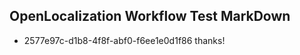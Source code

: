 ## OpenLocalization Workflow Test MarkDown
* 2577e97c-d1b8-4f8f-abf0-f6ee1e0d1f86 thanks!

<!--HONumber=Aug16_HO5-->


